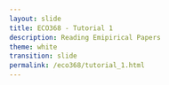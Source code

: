 ```yaml
---
layout: slide
title: ECO368 - Tutorial 1
description: Reading Emipirical Papers
theme: white
transition: slide
permalink: /eco368/tutorial_1.html
---
```

<section data-markdown data-separator="^\r?\n----\r?\n" data-separator-vertical="^\r?\n--\r?\n">
<script type="text/template">



## How to Read Economics Papers
### ECO368 - Tutorial 1

![U of T Logo](u_of_t_crest.svg)

[Dario Toman](https://dariotoman.com/)

dario.toman@mail.utoronto.ca

----


![Guernica](img/guernica.jpg)


--

- A layman can identify that the images you've just seen are important. 
- An **art historian** can tell you much more: 
    * The artist  <!-- .element: class="fragment" data-fragment -->
    * The movement/style  <!-- .element: class="fragment" data-fragment -->
    * The inspiration/influences of the artist <!-- .element: class="fragment" data-fragment -->
    * The techniques used <!-- .element: class="fragment" data-fragment -->
    * The symbolism <!-- .element: class="fragment" data-fragment -->
    * Who was inspired by it <!-- .element: class="fragment" data-fragment -->
    * Why we should care! <!-- .element: class="fragment" data-fragment -->

--


- A fundamental part of your your training as an economist is to learn how speak about economics research in the way that art historians speak about art.
- Part of this training involve understanding how to analyze the papers you read.

----

### The Big Questions

- Who wrote the paper? When? <!-- .element: class="fragment" data-fragment -->
- What question are they trying to answer? <!-- .element: class="fragment" data-fragment -->
- Why are they asking the question? <!-- .element: class="fragment" data-fragment -->
- How are they trying to answer it? <!-- .element: class="fragment" data-fragment -->
- What are their results? <!-- .element: class="fragment" data-fragment -->
- Do you believe the results? <!-- .element: class="fragment" data-fragment -->
 

----

### Who wrote the paper?

- What is the author's research agenda? <!-- .element: class="fragment" data-fragment -->
- Are there other authors that they are debating in the literature? <!-- .element: class="fragment" data-fragment -->
- We typically refer to papers by _Author Last Name, YYYY_ in economics. <!-- .element: class="fragment" data-fragment -->
    - For example: Sambanis, 2004 <!-- .element: class="fragment" data-fragment -->
    - not: ~~What Is Civil War? Conceptual and Empirical Complexities of an Operational Definition~~ <!-- .element: class="fragment" data-fragment -->

----

### What question are they trying to answer?

- This _should_ be fairly clear from the abstract <!-- .element: class="fragment" data-fragment -->
- Explicitly identifying the question will help you focus your analysis as you read the paper <!-- .element: class="fragment" data-fragment -->


----

### Why are they asking the question?

----

### How are they trying to answer it?

----

### What are their results?




</script>
</section>